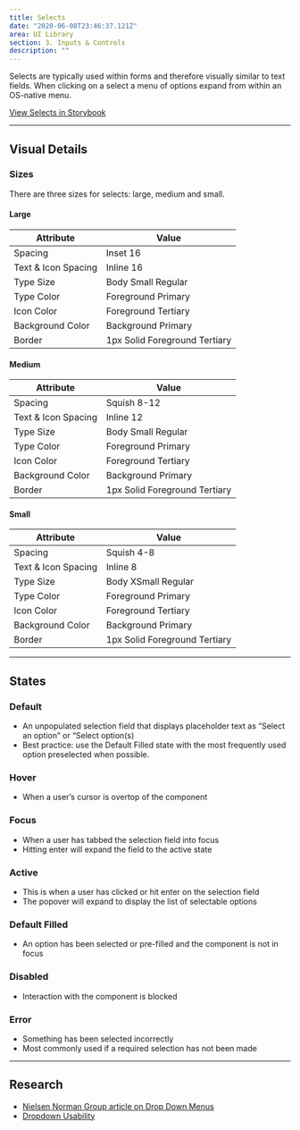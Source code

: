 ```yaml
---
title: Selects
date: "2020-06-08T23:46:37.121Z"
area: UI Library
section: 3. Inputs & Controls
description: ""
---
```


Selects are typically used within forms and therefore visually similar to text fields. When clicking on a select a menu of options expand from within an OS-native menu.

<a href="https://standard-library-react.thinkcompany.dev/?path=/story/forms-select--select" target="_blank"> View Selects in Storybook</a>

---

## Visual Details

### Sizes

There are three sizes for selects: large, medium and small.

#### Large

| Attribute           | Value                         |
| ------------------- | ----------------------------- |
| Spacing             | Inset 16                      |
| Text & Icon Spacing | Inline 16                     |
| Type Size           | Body Small Regular            |
| Type Color          | Foreground Primary            |
| Icon Color          | Foreground Tertiary           |
| Background Color    | Background Primary            |
| Border              | 1px Solid Foreground Tertiary |

#### Medium

| Attribute           | Value                         |
| ------------------- | ----------------------------- |
| Spacing             | Squish 8-12                   |
| Text & Icon Spacing | Inline 12                     |
| Type Size           | Body Small Regular            |
| Type Color          | Foreground Primary            |
| Icon Color          | Foreground Tertiary           |
| Background Color    | Background Primary            |
| Border              | 1px Solid Foreground Tertiary |

#### Small

| Attribute           | Value                         |
| ------------------- | ----------------------------- |
| Spacing             | Squish 4-8                    |
| Text & Icon Spacing | Inline 8                      |
| Type Size           | Body XSmall Regular           |
| Type Color          | Foreground Primary            |
| Icon Color          | Foreground Tertiary           |
| Background Color    | Background Primary            |
| Border              | 1px Solid Foreground Tertiary |

---

## States

### Default

- An unpopulated selection field that displays placeholder text as “Select an option” or “Select option(s)
- Best practice: use the Default Filled state with the most frequently used option preselected when possible.

### Hover

- When a user’s cursor is overtop of the component

### Focus

- When a user has tabbed the selection field into focus
- Hitting enter will expand the field to the active state

### Active

- This is when a user has clicked or hit enter on the selection field
- The popover will expand to display the list of selectable options

### Default Filled

- An option has been selected or pre-filled and the component is not in focus

### Disabled

- Interaction with the component is blocked

### Error

- Something has been selected incorrectly
- Most commonly used if a required selection has not been made

---

## Research

- [Nielsen Norman Group article on Drop Down Menus](https://www.nngroup.com/articles/drop-down-menus/)
- [Dropdown Usability](https://baymard.com/blog/drop-down-usability)
